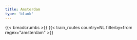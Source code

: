 ```yaml
---
title: Amsterdam
type: 'blank'
---
```


{{< breadcrumbs >}}
{{< train_routes country=NL filterby=from regex="amsterdam" >}}
